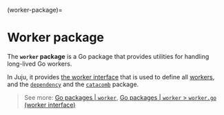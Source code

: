 (worker-package)=
# Worker package
The **`worker`  package** is a Go package that provides utilities for handling long-lived Go workers.

In Juju, it provides [the worker interface](worker-interface.md) that is used to define
all [workers](worker-interface.md), and
the [
`dependency`](dependency-package.md) and the [`catacomb`](catacomb-package.md) package.

> See more: [Go packages | `worker`](https://pkg.go.dev/github.com/juju/worker), [Go packages | `worker` >
`worker.go` (worker interface)](https://pkg.go.dev/github.com/juju/worker#Worker)
